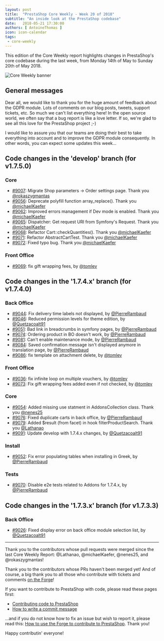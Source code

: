```yaml
---
layout: post
title:  "PrestaShop Core Weekly - Week 20 of 2018"
subtitle: "An inside look at the PrestaShop codebase"
date:   2018-05-21 17:30:00
authors: [ AntoineThomas ]
icon: icon-calendar
tags:
 - core-weekly
---
```


This edition of the Core Weekly report highlights changes in PrestaShop's core codebase during the last week, from Monday 14th of May to Sunday 20th of May 2018.

![Core Weekly banner](/assets/images/2017/04/core_weekly_banner.jpg)


## General messages

Dear all, we would like to thank you for the huge amount of feedback about the GDPR module. Lots of comments on our blog posts, tweets, support tickets, etc. So much we can't list everything here! In the open source world, we often say that a bug report is like a love letter. If so, we're glad to see all this love for the PrestaShop project ;-)

I would like to assure you that our teams are doing their best to take everything into account and to improve the GDPR module consequently. In other words, you can expect some updates this week...


## Code changes in the 'develop' branch (for v1.7.5.0)

### Core

* [#9007](https://github.com/PrestaShop/PrestaShop/pull/9007): Migrate Shop parameters -> Order settings page. Thank you [@rokaszygmantas](https://github.com/rokaszygmantas)
* [#9056](https://github.com/PrestaShop/PrestaShop/pull/9056): Deprecate polyfill function array_replace(). Thank you [@michaelKaefer](https://github.com/michaelKaefer)
* [#9062](https://github.com/PrestaShop/PrestaShop/pull/9062): Improved errors management if Dev mode is enabled. Thank you [@michaelKaefer](https://github.com/michaelKaefer)
* [#9065](https://github.com/PrestaShop/PrestaShop/pull/9065): Dispatcher: Get request URI from Symfony's Request. Thank you [@michaelKaefer](https://github.com/michaelKaefer)
* [#9068](https://github.com/PrestaShop/PrestaShop/pull/9068): Refactor Cart::checkQuantities(). Thank you [@michaelKaefer](https://github.com/michaelKaefer)
* [#9071](https://github.com/PrestaShop/PrestaShop/pull/9071): Refactor AbstractCartTest. Thank you [@michaelKaefer](https://github.com/michaelKaefer)
* [#9072](https://github.com/PrestaShop/PrestaShop/pull/9072): Fixed typo bug. Thank you [@michaelKaefer](https://github.com/michaelKaefer)


### Front Office

* [#9069](https://github.com/PrestaShop/PrestaShop/pull/9069): fix gift wrapping fees, by [@tomlev](https://github.com/tomlev)


## Code changes in the '1.7.4.x' branch (for v1.7.4.0)

### Back Office

* [#9044](https://github.com/PrestaShop/PrestaShop/pull/9044): Fix delivery time labels not displayed, by [@PierreRambaud](https://github.com/PierreRambaud)
* [#9046](https://github.com/PrestaShop/PrestaShop/pull/9046): Reduced permission levels for theme edition, by [@Quetzacoalt91](https://github.com/Quetzacoalt91)
* [#9051](https://github.com/PrestaShop/PrestaShop/pull/9051): Bad link in breadcrumbs in symfony pages, by [@PierreRambaud](https://github.com/PierreRambaud)
* [#9074](https://github.com/PrestaShop/PrestaShop/pull/9074): Ordering product in BO doesn't work, by [@PierreRambaud](https://github.com/PierreRambaud)
* [#9081](https://github.com/PrestaShop/PrestaShop/pull/9081): Can't enable maintenance mode, by [@PierreRambaud](https://github.com/PierreRambaud)
* [#9084](https://github.com/PrestaShop/PrestaShop/pull/9084): Saved confirmation message isn't displayed anymore in translation page, by [@PierreRambaud](https://github.com/PierreRambaud)
* [#9086](https://github.com/PrestaShop/PrestaShop/pull/9086): fix template on attachment delete, by [@tomlev](https://github.com/tomlev)


### Front Office

* [#9036](https://github.com/PrestaShop/PrestaShop/pull/9036): fix infinite loop on multiple vouchers, by [@tomlev](https://github.com/tomlev)
* [#9073](https://github.com/PrestaShop/PrestaShop/pull/9073): Fix gift wrapping fees added even if not checked, by [@tomlev](https://github.com/tomlev)


### Core

* [#9054](https://github.com/PrestaShop/PrestaShop/pull/9054): Added missing use statment in AddonsCollection class. Thank you [@nenes25](https://github.com/nenes25)
* [#9076](https://github.com/PrestaShop/PrestaShop/pull/9076): Fixed duplicate carts in back office, by [@PierreRambaud](https://github.com/PierreRambaud)
* [#9079](https://github.com/PrestaShop/PrestaShop/pull/9079): Added $result (from facet) in hook filterProductSearch. Thank you [@Lathanao](https://github.com/Lathanao)
* [#9091](https://github.com/PrestaShop/PrestaShop/pull/9091): Update develop with 1.7.4.x changes, by [@Quetzacoalt91](https://github.com/Quetzacoalt91)


### Install

* [#9052](https://github.com/PrestaShop/PrestaShop/pull/9052): Fix error populating tables when installing in Greek, by [@PierreRambaud](https://github.com/PierreRambaud)


### Tests

* [#9070](https://github.com/PrestaShop/PrestaShop/pull/9070): Disable e2e tests related to Addons for 1.7.4.x, by [@PierreRambaud](https://github.com/PierreRambaud)


## Code changes in the '1.7.3.x' branch (for v1.7.3.3)

### Back Office

* [#9026](https://github.com/PrestaShop/PrestaShop/pull/9026): Fixed display error on back office module selection list, by [@Quetzacoalt91](https://github.com/Quetzacoalt91)


<hr />

Thank you to the contributors whose pull requests were merged since the last Core Weekly Report: @Lathanao, @michaelKaefer, @nenes25, and @rokaszygmantas!

Thank you to the contributors whose PRs haven't been merged yet! And of course, a big thank you to all those who contribute with tickets and comments [on the Forge](http://forge.prestashop.com/)!

If you want to contribute to PrestaShop with code, please read these pages first:

 * [Contributing code to PrestaShop](http://doc.prestashop.com/display/PS16/Contributing+code+to+PrestaShop)
 * [How to write a commit message](http://doc.prestashop.com/display/PS16/How+to+write+a+commit+message)

...and if you do not know how to fix an issue but wish to report it, please read this: [How to use the Forge to contribute to PrestaShop](http://doc.prestashop.com/display/PS16/How+to+use+the+Forge+to+contribute+to+PrestaShop). Thank you!

Happy contributin' everyone!
